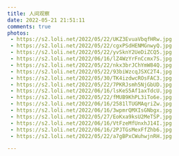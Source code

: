 ```yaml
---
title: 人间观察
date: 2022-05-21 21:51:11
comments: true
photos:
 - https://s2.loli.net/2022/05/22/UKZ3EvuaVbqfHRw.jpg
 - https://s2.loli.net/2022/05/22/cgxPSdHENMGnwyQ.jpg
 - https://s2.loli.net/2022/05/22/yvSknY2UeDiZCQ5.jpg
 - https://s2.loli.net/2022/06/16/lZ4WzYrFnCcmx7S.jpg
 - https://s2.loli.net/2022/05/22/nkx3brJChYmW84Q.jpg
 - https://s2.loli.net/2022/05/22/93biWzcqJSXC2T4.jpg
 - https://s2.loli.net/2022/05/30/TK4izdwcROsFAC3.jpg
 - https://s2.loli.net/2022/05/22/7PKRJsmh5NjGbUD.jpg
 - https://s2.loli.net/2022/06/16/lsKeS5Af1axTdcU.jpg
 - https://s2.loli.net/2022/05/22/fMUB9KhPL3iTo6e.jpg
 - https://s2.loli.net/2022/06/16/2581lTUGMAqriZw.jpg
 - https://s2.loli.net/2022/06/16/3wpmrQMXIsGNbgx.jpg
 - https://s2.loli.net/2022/05/27/EoKxa9ksU2MeTSP.jpg
 - https://s2.loli.net/2022/06/16/VtFzeMfUnxhJ14I.jpg
 - https://s2.loli.net/2022/06/16/2PJTGsMexFfZhb6.jpg
 - https://s2.loli.net/2022/05/22/a7gBPxCWuhwjnRH.jpg

---
```


